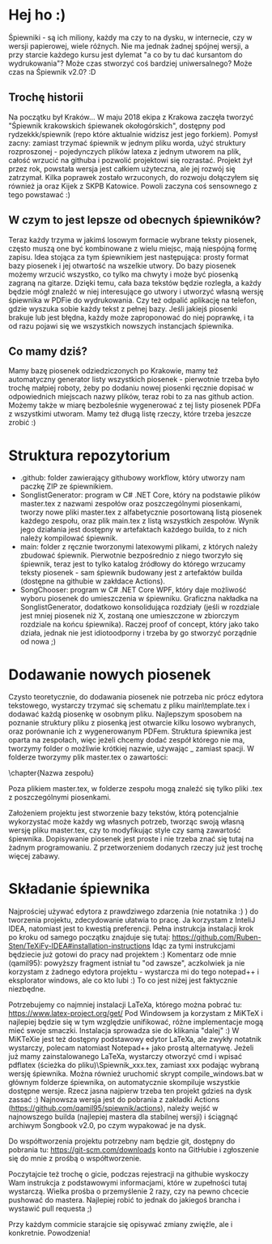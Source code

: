 # Hej ho :)
Śpiewniki - są ich miliony, każdy ma czy to na dysku, w internecie, czy w wersji papierowej, wiele różnych. Nie ma jednak żadnej spójnej wersji, a przy starcie każdego kursu jest dylemat "a co by tu dać kursantom do wydrukowania"? Może czas stworzyć coś bardziej uniwersalnego? Może czas na Śpiewnik v2.0? :D

## Trochę historii
Na początku był Kraków...
W maju 2018 ekipa z Krakowa zaczęła tworzyć "Śpiewnik krakowskich śpiewanek okołogórskich", dostępny pod rydzekkk/spiewnik (repo które aktualnie widzisz jest jego forkiem). Pomysł zacny: zamiast trzymać śpiewnik w jednym pliku worda, użyć struktury rozproszonej - pojedynczych plików latexa z jednym utworem na plik, całość wrzucić na githuba i pozwolić projektowi się rozrastać. Projekt żył przez rok, powstała wersja jest całkiem użyteczna, ale jej rozwój się zatrzymał. Kilka poprawek zostało wrzuconych, do rozwoju dołączyłem się również ja oraz Kijek z SKPB Katowice. Powoli zaczyna coś sensownego z tego powstawać :)

## W czym to jest lepsze od obecnych śpiewników?
Teraz każdy trzyma w jakimś losowym formacie wybrane teksty piosenek, często muszą one być kombinowane z wielu miejsc, mają niespójną formę zapisu. Idea stojąca za tym śpiewnikiem jest następująca: prosty format bazy piosenek i jej otwartość na wszelkie utwory. Do bazy piosenek możemy wrzucić wszystko, co tylko ma chwyty i może być piosenką zagraną na gitarze. Dzięki temu, cała baza tekstów będzie rozległa, a każdy będzie mógł znaleźć w niej interesujące go utwory i utworzyć własną wersję śpiewnika w PDFie do wydrukowania. Czy też odpalić aplikację na telefon, gdzie wyszuka sobie każdy tekst z pełnej bazy. Jeśli jakiejś piosenki brakuje lub jest błędna, każdy może zaproponować do niej poprawkę, i ta od razu pojawi się we wszystkich nowszych instancjach śpiewnika.

## Co mamy dziś?
Mamy bazę piosenek odziedziczonych po Krakowie, mamy też automatyczny generator listy wszystkich piosenek - pierwotnie trzeba było trochę małpiej roboty, żeby po dodaniu nowej piosenki ręcznie dopisać w odpowiednich miejscach nazwy plików, teraz robi to za nas github action. Możemy także w miarę bezboleśnie wygenerować z tej listy piosenek PDFa z wszystkimi utworam. Mamy też długą listę rzeczy, które trzeba jeszcze zrobić :)

# Struktura repozytorium
- .github: folder zawierający githubowy workflow, który utworzy nam paczkę ZIP ze śpiewnikiem.
- SonglistGenerator: program w C# .NET Core, który na podstawie plików master.tex z nazwami zespołów oraz poszczególnymi piosenkami, tworzy nowe pliki master.tex z alfabetycznie posortowaną listą piosenek każdego zespołu, oraz plik main.tex z listą wszystkich zespołów. Wynik jego działania jest dostępny w artefaktach każdego builda, to z nich należy kompilować śpiewnik.
- main: folder z ręcznie tworzonymi latexowymi plikami, z których należy zbudować śpiewnik. Pierwotnie bezpośrednio z niego tworzyło się śpiewnik, teraz jest to tylko katalog źródłowy do którego wrzucamy teksty piosenek - sam śpiewnik budowany jest z artefaktów builda (dostępne na githubie w zakłdace Actions).
- SongChooser: program w C# .NET Core WPF, który daje możliwość wyboru piosenek do umieszczenia w śpiewniku. Graficzna nakładka na SonglistGenerator, dodatkowo konsolidująca rozdziały (jeśli w rozdziale jest mniej piosenek niż X, zostaną one umieszczone w zbiorczym rozdziale na końcu śpiewnika). Raczej proof of concept, który jako tako działa, jednak nie jest idiotoodporny i trzeba by go stworzyć porządnie od nowa ;)

# Dodawanie nowych piosenek
Czysto teoretycznie, do dodawania piosenek nie potrzeba nic prócz edytora tekstowego, wystarczy trzymać się schematu z pliku main\template.tex i dodawać każdą piosenkę w osobnym pliku. Najlepszym sposobem na poznanie struktury pliku z piosenką jest otwarcie kilku losowo wybranych, oraz porównanie ich z wygenerowanym PDFem.
Struktura śpiewnika jest oparta na zespołach, więc jeżeli chcemy dodać zespół którego nie ma, tworzymy folder o możliwie krótkiej nazwie, używając _ zamiast spacji.
W folderze tworzymy plik master.tex o zawartości:

\chapter{Nazwa zespołu}

Poza plikiem master.tex, w folderze zespołu mogą znaleźć się tylko pliki .tex z poszczególnymi piosenkami.

Założeniem projektu jest stworzenie bazy tekstów, którą potencjalnie wykorzystać może każdy wg własnych potrzeb, tworząc swoją własną wersję pliku master.tex, czy to modyfikując style czy samą zawartość śpiewnika.
Dopisywanie piosenek jest proste i nie trzeba znać się tutaj na żadnym programowaniu. Z przetworzeniem dodanych rzeczy już jest trochę więcej zabawy.

# Składanie śpiewnika
Najprościej używać edytora z prawdziwego zdarzenia (nie notatnika :) ) do tworzenia projektu, zdecydowanie ułatwia to pracę. Ja korzystam z InteliJ IDEA, natomiast jest to kwestią preferencji.
Pełna instrukcja instalacji krok po kroku od samego początku znajduje się tutaj:
https://github.com/Ruben-Sten/TeXiFy-IDEA#installation-instructions
Idąc za tymi instrukcjami będziecie już gotowi do pracy nad projektem :)
Komentarz ode mnie (qamil95): powyższy fragment istniał tu "od zawsze", aczkolwiek ja nie korzystam z żadnego edytora projektu - wystarcza mi do tego notepad++ i eksplorator windows, ale co kto lubi :) To co jest niżej jest faktycznie niezbędne.

Potrzebujemy co najmniej instalacji LaTeXa, którego można pobrać tu: https://www.latex-project.org/get/
Pod Windowsem ja korzystam z MiKTeX i najlepiej będzie się w tym względzie unifikować, różne implementacje mogą mieć swoje smaczki.
Instalacja sprowadza sie do klikania "dalej" :)
W MiKTeXie jest też dostępny podstawowy edytor LaTeXa, ale zwykły notatnik wystarczy, polecam natomiast Notepad++ jako prostą alternatywę.
Jeżeli już mamy zainstalowanego LaTeXa, wystarczy otworzyć cmd i wpisać pdflatex (ścieżka do pliku)\Spiewnik_xxx.tex, zamiast xxx podając wybraną wersję śpiewnika. Można również uruchomić skrypt compile_windows.bat w głównym folderze śpiewnika, on automatycznie skompiluje wszystkie dostępne wersje.
Rzecz jasna najpierw trzeba ten projekt gdzieś na dysk zassać :) Najnowsza wersja jest do pobrania z zakładki Actions (https://github.com/qamil95/spiewnik/actions), należy wejść w najnowszego builda (najlepiej mastera dla stabilnej wersji) i ściągnąć archiwym Songbook v2.0, po czym wypakować je na dysk.

Do współtworzenia projektu potrzebny nam będzie git, dostępny do pobrania tu: https://git-scm.com/downloads
konto na GitHubie i zgłoszenie się do mnie z prośbą o współtworzenie.

Poczytajcie też trochę o gicie, podczas rejestracji na githubie wyskoczy Wam instrukcja z podstawowymi informacjami, które w zupełności tutaj wystarczą.
Wielka prośba o przemyślenie 2 razy, czy na pewno chcecie pushować do mastera. Najlepiej robić to jednak do jakiegoś brancha i wystawić pull requesta ;)

Przy każdym commicie starajcie się opisywać zmiany zwięźle, ale i konkretnie.
Powodzenia!

